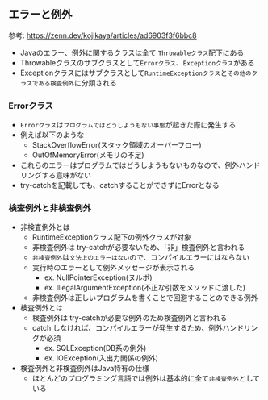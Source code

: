## エラーと例外

参考: https://zenn.dev/kojikaya/articles/ad6903f3f6bbc8

- Javaのエラー、例外に関するクラスは全て `Throwableクラス`配下にある
- Throwableクラスのサブクラスとして`Errorクラス`、`Exceptionクラス`がある
- Exceptionクラスにはサブクラスとして`RuntimeExceptionクラス`と`その他のクラスである検査例外`に分類される

### Errorクラス

- `Errorクラス`は`プログラムではどうしようもない事態`が起きた際に発生する
- 例えば以下のような
    - StackOverflowError(スタック領域のオーバーフロー)
    - OutOfMemoryError(メモリの不足)
- これらのエラーはプログラムではどうしようもないものなので、例外ハンドリングする意味がない
- try-catchを記載しても、catchすることができずにErrorとなる

### 検査例外と非検査例外

- 非検査例外とは
    -  RuntimeExceptionクラス配下の例外クラスが対象
    - 非検査例外は try-catchが必要ないため、「非」検査例外と言われる
    - `非検査例外`は`文法上のエラーはない`ので、コンパイルエラーにはならない
    - 実行時のエラーとして例外メッセージが表示される
        - ex. NullPointerException(ヌルポ)
        - ex. IllegalArgumentException(不正な引数をメソッドに渡した)
    - 非検査例外は正しいプログラムを書くことで回避することのできる例外
- 検査例外とは
    - 検査例外は try-catchが必要な例外のため検査例外と言われる
    - catch しなければ、コンパイルエラーが発生するため、例外ハンドリングが必須
        - ex. SQLException(DB系の例外)
        - ex. IOException(入出力関係の例外)
- 検査例外と非検査例外はJava特有の仕様
    - ほとんどのプログラミング言語では例外は基本的に全て`非検査例外`としている